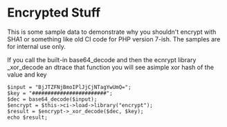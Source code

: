 # Encrypted Stuff
This is some sample data to demonstrate why you shouldn't encrypt with SHA1 or something like old CI code for PHP version 7-ish. The samples are for internal use only.

If you call the built-in base64_decode and then the ecnrypt library  _xor_decode an dtrace that function you will see asimple xor hash of the value and key

 
    $input = "BjJTZFNjBmoIPlJjCjNTagYwUmQ=";
    $key = "########################";
    $dec = base64_decode($input);
    $encrypt = $this->ci->load->library("encrypt");
    $result = $encrypt->_xor_decode($dec, $key);
    echo $result;
